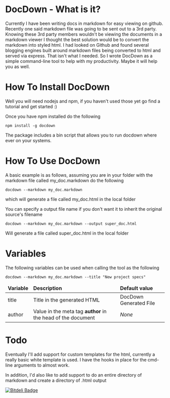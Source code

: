 # DocDown - What is it?

Currently I have been writing docs in markdown for easy viewing on github. Recently one said markdown file was going to be sent out to a 3rd party.  Knowing these 3rd party members wouldn't be viewing the documents in a markdown viewer I thought the best solution would be to convert the markdown into styled html.  I had looked on Github and found several blogging engines built around markdown files being converted to html and served via express.  That isn't what I needed.  So I wrote DocDown as a simple command-line tool to help with my productivity.  Maybe it will help you as well.

# How To Install DocDown

Well you will need nodejs and npm, if you haven't used those yet go find a tutorial and get started :)

Once you have npm installed do the following

    npm install -g docdown

The package includes a bin script that allows you to run docdown where ever on your systems.

# How To Use DocDown

A basic example is as follows, assuming you are in your folder with the markdown file called my_doc.markdown do the following

    docdown --markdown my_doc.markdown
    
which will generate a file called my_doc.html in the local folder

You can specify a output file name if you don't want it to inherit the original source's filename

    docdown --markdown my_doc.markdown --output super_doc.html
    
Will generate a file called super_doc.html in the local folder

# Variables
The following variables can be used when calling the tool as the following

	docdown --markdown my_doc.markdown --title "New project specs"

<table>
	<thead>
		<td> <strong>Variable</strong> </td>
		<td> <strong>Description</strong> </td>
		<td> <strong>Default value</strong> </td>
	</thead>
	<tr>
		<td>title</td>
		<td>Title in the generated HTML</td>
		<td>DocDown Generated File</td>
	</tr>
	<tr>
		<td>author</td>
		<td>Value in the meta tag <strong>author</strong> in the head of the document</td>
		<td> <em>None</em> </td>
	</tr>
</table>

# Todo

Eventually I'll add support for custom templates for the html, currently a really basic white template is used.  I have the hooks in place for the cmd-line arguments to almost work.

In addition, I'd also like to add support to do an entire directory of markdown and create a directory of .html output


[![Bitdeli Badge](https://d2weczhvl823v0.cloudfront.net/mgan59/docdown/trend.png)](https://bitdeli.com/free "Bitdeli Badge")


